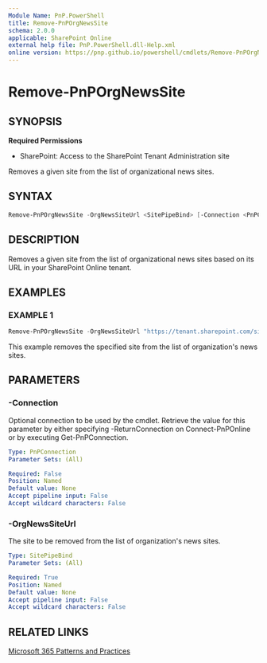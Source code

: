 ```yaml
---
Module Name: PnP.PowerShell
title: Remove-PnPOrgNewsSite
schema: 2.0.0
applicable: SharePoint Online
external help file: PnP.PowerShell.dll-Help.xml
online version: https://pnp.github.io/powershell/cmdlets/Remove-PnPOrgNewsSite.html
---
```

 
# Remove-PnPOrgNewsSite

## SYNOPSIS

**Required Permissions**

* SharePoint: Access to the SharePoint Tenant Administration site

Removes a given site from the list of organizational news sites.

## SYNTAX

```powershell
Remove-PnPOrgNewsSite -OrgNewsSiteUrl <SitePipeBind> [-Connection <PnPConnection>]
```

## DESCRIPTION
Removes a given site from the list of organizational news sites based on its URL in your SharePoint Online tenant.

## EXAMPLES

### EXAMPLE 1
```powershell
Remove-PnPOrgNewsSite -OrgNewsSiteUrl "https://tenant.sharepoint.com/sites/mysite"
```

This example removes the specified site from the list of organization's news sites.

## PARAMETERS

### -Connection
Optional connection to be used by the cmdlet. Retrieve the value for this parameter by either specifying -ReturnConnection on Connect-PnPOnline or by executing Get-PnPConnection.

```yaml
Type: PnPConnection
Parameter Sets: (All)

Required: False
Position: Named
Default value: None
Accept pipeline input: False
Accept wildcard characters: False
```

### -OrgNewsSiteUrl
The site to be removed from the list of organization's news sites.

```yaml
Type: SitePipeBind
Parameter Sets: (All)

Required: True
Position: Named
Default value: None
Accept pipeline input: False
Accept wildcard characters: False
```

## RELATED LINKS

[Microsoft 365 Patterns and Practices](https://aka.ms/m365pnp)

